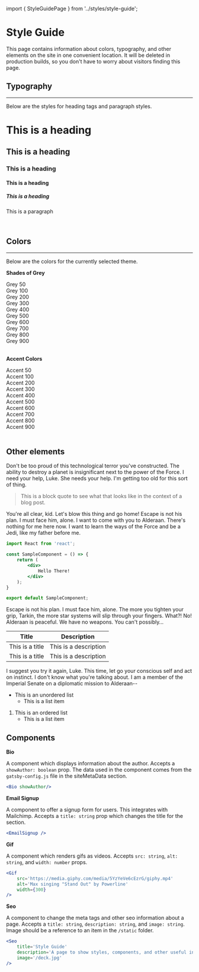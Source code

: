 import { StyleGuidePage } from '../styles/style-guide';

<StyleGuidePage>

# Style Guide
This page contains information about colors, typography, and other elements on the site in one convenient location. It will be deleted in production builds, so you don't have to worry about visitors finding this page.

## Typography
---
Below are the styles for heading tags and paragraph styles.

# This is a heading
## This is a heading
### This is a heading
#### This is a heading
##### This is a heading
This is a paragraph

<br/>

## Colors
---
Below are the colors for the currently selected theme.

**Shades of Grey**
<div className='style-guide__colors'>
	<div className='style-guide__swatch grey-50'>Grey 50</div>
	<div className='style-guide__swatch grey-100'>Grey 100</div>
	<div className='style-guide__swatch grey-200'>Grey 200</div>
	<div className='style-guide__swatch grey-300'>Grey 300</div>
	<div className='style-guide__swatch grey-400'>Grey 400</div>
	<div className='style-guide__swatch grey-500'>Grey 500</div>
	<div className='style-guide__swatch grey-600'>Grey 600</div>
	<div className='style-guide__swatch grey-700'>Grey 700</div>
	<div className='style-guide__swatch grey-800'>Grey 800</div>
	<div className='style-guide__swatch grey-900'>Grey 900</div>
</div>
<br/>

**Accent Colors**
<div className='style-guide__colors'>
	<div className='style-guide__swatch accent-50'>Accent 50</div>
	<div className='style-guide__swatch accent-100'>Accent 100</div>
	<div className='style-guide__swatch accent-200'>Accent 200</div>
	<div className='style-guide__swatch accent-300'>Accent 300</div>
	<div className='style-guide__swatch accent-400'>Accent 400</div>
	<div className='style-guide__swatch accent-500'>Accent 500</div>
	<div className='style-guide__swatch accent-600'>Accent 600</div>
	<div className='style-guide__swatch accent-700'>Accent 700</div>
	<div className='style-guide__swatch accent-800'>Accent 800</div>
	<div className='style-guide__swatch accent-900'>Accent 900</div>
</div>
<br/>

## Other elements

Don't be too proud of this technological terror you've constructed. The ability to destroy a planet is insignificant next to the power of the Force. I need your help, Luke. She needs your help. I'm getting too old for this sort of thing.

> This is a block quote to see what that looks like in the context of a blog post.

You're all clear, kid. Let's blow this thing and go home! Escape is not his plan. I must face him, alone. I want to come with you to Alderaan. There's nothing for me here now. I want to learn the ways of the Force and be a Jedi, like my father before me.

```jsx
import React from 'react';

const SampleComponent = () => {
	return (
		<div>
			Hello There!
		</div>
	);
}

export default SampleComponent;
```

Escape is not his plan. I must face him, alone. The more you tighten your grip, Tarkin, the more star systems will slip through your fingers. What?! No! Alderaan is peaceful. We have no weapons. You can't possibly…

| Title | Description |
| ----- | ----------- |
| This is a title | This is a description |
| This is a title | This is a description |

I suggest you try it again, Luke. This time, let go your conscious self and act on instinct. I don't know what you're talking about. I am a member of the Imperial Senate on a diplomatic mission to Alderaan--

- This is an unordered list
	- This is a list item

1. This is an ordered list
	- This is a list item

## Components

**Bio**

A component which displays information about the author. Accepts a `showAuthor: boolean` prop. The data used in the component comes from the `gatsby-config.js` file in the siteMetaData section.

<Bio showAuthor/>

```jsx
<Bio showAuthor/>
```

**Email Signup**

A component to offer a signup form for users. This integrates with Mailchimp. Accepts a `title: string` prop which changes the title for the section.

<EmailSignup />

```jsx
<EmailSignup />
```

**Gif**

A component which renders gifs as videos. Accepts `src: string`, `alt: string`, and `width: number` props.

<Gif src='https://media.giphy.com/media/5YzYeVe6cEzrG/giphy.mp4' alt='Max singing "Stand Out" by Powerline' width={300} />

```jsx
<Gif
	src='https://media.giphy.com/media/5YzYeVe6cEzrG/giphy.mp4'
	alt='Max singing "Stand Out" by Powerline'
	width={300}
/>
```

**Seo**

A component to change the meta tags and other seo information about a page. Accepts a `title: string`, `description: string`, and `image: string`. Image should be a reference to an item in the `/static` folder.

<Seo
	title='Style Guide'
	description='A page to show styles, components, and other useful information at a glance.'
	image='/deck.jpg'
/>

```jsx
<Seo
	title='Style Guide'
	description='A page to show styles, components, and other useful information at a glance.'
	image='/deck.jpg'
/>
```

</StyleGuidePage>
